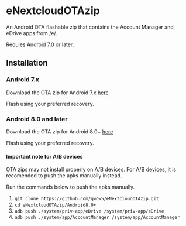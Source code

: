 # eNextcloudOTAzip
An Android OTA flashable zip that contains the Account Manager and eDrive apps from /e/.

Requies Android 7.0 or later.

## Installation

### Android 7.x

Download the OTA zip for Android 7.x [here](https://github.com/qwow5/eNextcloudOTAzip/releases/download/v1.0/eNextcloudOTAzip7.zip)

Flash using your preferred recovery.

### Android 8.0 and later

Download the OTA zip for Android 8.0+ [here](https://github.com/qwow5/eNextcloudOTAzip/releases/download/v1.0/eNextcloudOTAzip8.zip)

Flash using your preferred recovery.

#### Important note for A/B devices

OTA zips may not install properly on A/B devices. For A/B devices, it is recomended to push the apks manually instead.

Run the commands below to push the apks manually.
1. `git clone https://github.com/qwow5/eNextcloudOTAzip.git`
2. `cd eNextcloudOTAzip/Android8.0+`
3. `adb push ./system/priv-app/eDrive /system/priv-app/eDrive`
4. `adb push ./system/app/AccountManager /system/app/AccountManager`
